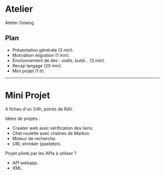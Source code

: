 Atelier
=======

Atelier Golang

Plan
----

- Présentation générale (3 min).
- Motivation migration (1 min).
- Environnement de dev : outils, build... (3 min).
- Recap langage (20 min).
- Mini projet (1 h).

----

Mini Projet
===========

4 fiches d'un 1/4h, points de RdV.

Idées de projets :

- Crawler web avec vérification des liens.
- Chat roulette avec chaînes de Markov.
- Moteur de recherche.
- URL shrinker (pastebin).

Projet piloté par les APIs à utiliser ?

- API webapp.
- XML.
